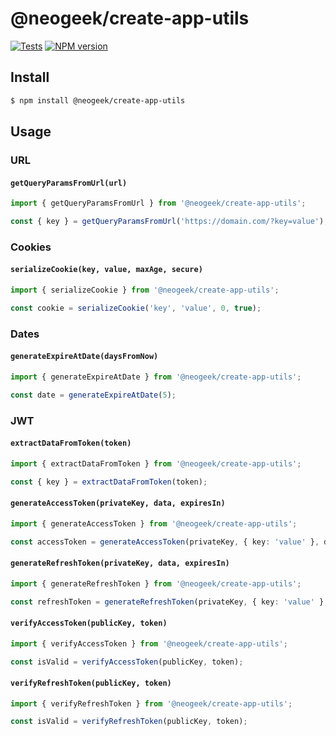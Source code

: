# @neogeek/create-app-utils

[![Tests](https://github.com/neogeek/create-app-utils/actions/workflows/test.workflow.yml/badge.svg)](https://github.com/neogeek/create-app-utils/actions/workflows/test.workflow.yml)
[![NPM version](https://img.shields.io/npm/v/@neogeek/create-app-utils?style=flat-square)](https://www.npmjs.org/package/@neogeek/create-app-utils)

## Install

```bash
$ npm install @neogeek/create-app-utils
```

## Usage

### URL

#### `getQueryParamsFromUrl(url)`

```typescript
import { getQueryParamsFromUrl } from '@neogeek/create-app-utils';

const { key } = getQueryParamsFromUrl('https://domain.com/?key=value');
```

### Cookies

#### `serializeCookie(key, value, maxAge, secure)`

```typescript
import { serializeCookie } from '@neogeek/create-app-utils';

const cookie = serializeCookie('key', 'value', 0, true);
```

### Dates

#### `generateExpireAtDate(daysFromNow)`

```typescript
import { generateExpireAtDate } from '@neogeek/create-app-utils';

const date = generateExpireAtDate(5);
```

### JWT

#### `extractDataFromToken(token)`

```typescript
import { extractDataFromToken } from '@neogeek/create-app-utils';

const { key } = extractDataFromToken(token);
```

#### `generateAccessToken(privateKey, data, expiresIn)`

```typescript
import { generateAccessToken } from '@neogeek/create-app-utils';

const accessToken = generateAccessToken(privateKey, { key: 'value' }, date);
```

#### `generateRefreshToken(privateKey, data, expiresIn)`

```typescript
import { generateRefreshToken } from '@neogeek/create-app-utils';

const refreshToken = generateRefreshToken(privateKey, { key: 'value' }, date);
```

#### `verifyAccessToken(publicKey, token)`

```typescript
import { verifyAccessToken } from '@neogeek/create-app-utils';

const isValid = verifyAccessToken(publicKey, token);
```

#### `verifyRefreshToken(publicKey, token)`

```typescript
import { verifyRefreshToken } from '@neogeek/create-app-utils';

const isValid = verifyRefreshToken(publicKey, token);
```
